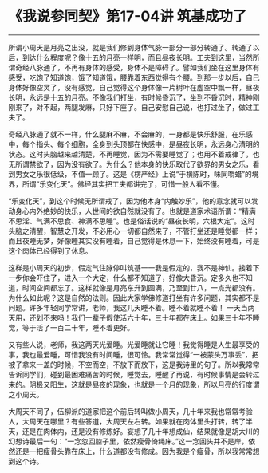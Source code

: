 # 《我说参同契》第17-04讲 筑基成功了

------

所谓小周天是月亮之出没，就是我们修到身体气脉一部分一部分转通了。转通了以后，到达什么程度呢？像十五的月亮一样明，而且昼夜长明。工夫到这里，当然所谓奇经八脉通了，不再有身体的感受，身体不是障碍了。譬如我们坐在这里身体有感受，吃饱了知道饱，饿了知道饿，腰靠着东西觉得有个腰。到那一步以后，自己身体好像空灵了，没有感觉，自己觉得这个身体像一片树叶在虚空中飘一样，昼夜长明，永远是十五的月亮。不像我们打坐，有时候昏沉了，坐到不昏沉时，精神刚刚来了，对不起，两腿发麻，只好下座了。自己安慰自己说，也打过坐了，做过工夫了。

奇经八脉通了就不一样，什么腿麻不麻，不会麻的，一身都是快乐舒服，在乐感中，每个指头、每个细胞，全身到头顶都在快感中，是昼夜长明，永远身心清明的状态。这时头脑越来越清楚，不再睡觉，因为不需要睡觉了；也用不着戒律了，也无所谓禁欲了，因为没有欲了。为什么？他本身的快乐取代了欲界的男女之乐，看到男女之乐很低级，不值一顾了。这是《楞严经》上说“于横陈时，味同嚼蜡”的境界，所谓“乐变化天”。佛经其实把工夫都讲完了，可惜一般人看不懂。

“乐变化天”，到这个时候无所谓戒了，因为他本身“内触妙乐”，他的意念就可以发动身心内外绝妙的快乐，人世间的欲自然就没有了。也就是道家术语所谓：“精满不思淫、气满不思食、神满不思睡”。也是俗话说的“昼夜长明，六根大定”。这时头脑之清醒，智慧之开发，不必用心一切都自然来了，不管打坐还是睡觉都一样；而且夜睡无梦，好像睡其实没有睡着，自己觉得是休息一下，始终没有睡着，可是这个肉体已经得到了休息。

这样是小周天的初步，假定气住脉停叫筑基一一我是假定的，我不是神仙。接着下一步你会吓住了，进入一个大定，什么都不知道了，好像大昏沉。定多久也不知道，时间空间都忘了。这样就像是月亮东升到圆满，乃至到廿八，一点光都没有。为什么如此呢？这是自然的法则。因此大家学佛修道打坐有许多问题，其实都不是问题。许多年轻同学常讲，老师，我这几天睡不着。睡不着就睡不着！ 一天当两天用，还划不来吗！我们一辈子假使活六十年，三十年都在床上。如果三十年不睡觉，等于活了一百二十年，睡不着更好。

又有些人说，老师，我这两天光爱睡。光爱睡就让它睡！我觉得睡是人生最享受的事，我也最爱睡，可惜我没有时间睡，很可怜。我常常觉得“一被蒙头万事丢”，把被子拿来一盖的时候，不空而空，不放下而放下，这是我诗里的句子。所以我常常告诉同学们，碰到最困难痛苦的时候，睡觉去，睡醒了再说，有时候事情是会转过来的。阴极又阳生，这就是昼夜的现象，也就是一个月的现象，所以月亮的行度谓之小周天。

大周天不同了，伍柳派的道家把这个前后转叫做小周天，几十年来我也常常考验人，大周天在哪里？有些答道，大周天左右转。如果就在肉体里头打转，转了半天，还是在肉体内，还是没有修炼好。妄想了几十年想成仙，结果就像是胡大川的幻想诗最后一句：“一念忽回腔子里，依然瘦骨倚绳床。”这一念回头并不是岸，依然还是一把瘦骨头靠在床上，什么道都没有修成。因为我是个瘦骨，所以我常常想到这个诗。